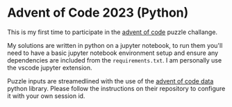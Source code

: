 # Advent of Code 2023 (Python)

This is my first time to participate in the [advent of code](https://adventofcode.com) puzzle challange.

My solutions are written in python on a jupyter notebook, to run them you'll need to have a basic jupyter notebook environment setup and ensure any dependencies are included from the `requirements.txt`. I am personally use the vscode jupyter extension.

Puzzle inputs are streamedlined with the use of the [advent of code data](https://github.com/wimglenn/advent-of-code-data) python library. Please follow the instructions on their repository to configure it with your own session id.

